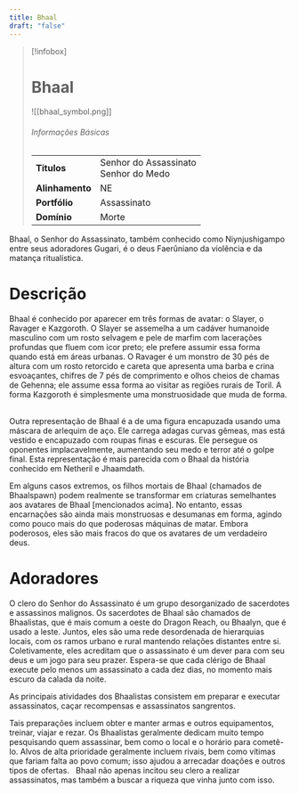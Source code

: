 ```yaml
---
title: Bhaal
draft: "false"
---
```

> [!infobox]
> # Bhaal
> ![[bhaal_symbol.png]]
> ###### Informações Básicas
> | | |
> | ---- | ---- |
> | **Titulos** | Senhor do Assassinato<br/>Senhor do Medo |
> | **Alinhamento** | NE |
> | **Portfólio** | Assassinato |
> | **Domínio** | Morte |

Bhaal, o Senhor do Assassinato, também conhecido como Niynjushigampo entre seus adoradores Gugari, é o deus Faerûniano da violência e da matança ritualística.

# Descrição
Bhaal é conhecido por aparecer em três formas de avatar: o Slayer, o Ravager e Kazgoroth. O Slayer se assemelha a um cadáver humanoide masculino com um rosto selvagem e pele de marfim com lacerações profundas que fluem com icor preto; ele prefere assumir essa forma quando está em áreas urbanas. O Ravager é um monstro de 30 pés de altura com um rosto retorcido e careta que apresenta uma barba e crina esvoaçantes, chifres de 7 pés de comprimento e olhos cheios de chamas de Gehenna; ele assume essa forma ao visitar as regiões rurais de Toril. A forma Kazgoroth é simplesmente uma monstruosidade que muda de forma.   

Outra representação de Bhaal é a de uma figura encapuzada usando uma máscara de arlequim de aço. Ele carrega adagas curvas gêmeas, mas está vestido e encapuzado com roupas finas e escuras. Ele persegue os oponentes implacavelmente, aumentando seu medo e terror até o golpe final. Esta representação é mais parecida com o Bhaal da história conhecido em Netheril e Jhaamdath.   

Em alguns casos extremos, os filhos mortais de Bhaal (chamados de Bhaalspawn) podem realmente se transformar em criaturas semelhantes aos avatares de Bhaal [mencionados acima]. No entanto, essas encarnações são ainda mais monstruosas e desumanas em forma, agindo como pouco mais do que poderosas máquinas de matar. Embora poderosos, eles são mais fracos do que os avatares de um verdadeiro deus.

# Adoradores
O clero do Senhor do Assassinato é um grupo desorganizado de sacerdotes e assassinos malignos. Os sacerdotes de Bhaal são chamados de Bhaalistas, que é mais comum a oeste do Dragon Reach, ou Bhaalyn, que é usado a leste. Juntos, eles são uma rede desordenada de hierarquias locais, com os ramos urbano e rural mantendo relações distantes entre si. Coletivamente, eles acreditam que o assassinato é um dever para com seu deus e um jogo para seu prazer. Espera-se que cada clérigo de Bhaal execute pelo menos um assassinato a cada dez dias, no momento mais escuro da calada da noite.   

As principais atividades dos Bhaalistas consistem em preparar e executar assassinatos, caçar recompensas e assassinatos sangrentos. 

Tais preparações incluem obter e manter armas e outros equipamentos, treinar, viajar e rezar. Os Bhaalistas geralmente dedicam muito tempo pesquisando quem assassinar, bem como o local e o horário para cometê-lo. Alvos de alta prioridade geralmente incluem rivais, bem como vítimas que fariam falta ao povo comum; isso ajudou a arrecadar doações e outros tipos de ofertas.   Bhaal não apenas incitou seu clero a realizar assassinatos, mas também a buscar a riqueza que vinha junto com isso.